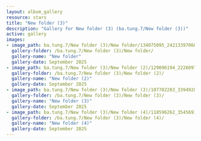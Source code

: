 ```yaml
---
layout: album_gallery
resource: stars
title: "New folder (3)"
description: "Gallery for New folder (3) (ba.tung.7/New folder (3))"
active: gallery
images:
- image_path: ba.tung.7/New folder (3)/New folder/134075095_242133970606972_719808329173564801_n.jpg
  gallery-folder: /ba.tung.7/New folder (3)/New folder/
  gallery-name: "New folder"
  gallery-date: September 2025
- image_path: ba.tung.7/New folder (3)/New folder (2)/129096194_222609769226059_8860989962183478052_n.jpg
  gallery-folder: /ba.tung.7/New folder (3)/New folder (2)/
  gallery-name: "New folder (2)"
  gallery-date: September 2025
- image_path: ba.tung.7/New folder (3)/New folder (3)/107702283_3394928680550539_7242489872186506025_n.jpg
  gallery-folder: /ba.tung.7/New folder (3)/New folder (3)/
  gallery-name: "New folder (3)"
  gallery-date: September 2025
- image_path: ba.tung.7/New folder (3)/New folder (4)/118596262_3545691395474266_8494101795604147125_n.jpg
  gallery-folder: /ba.tung.7/New folder (3)/New folder (4)/
  gallery-name: "New folder (4)"
  gallery-date: September 2025
---
```

